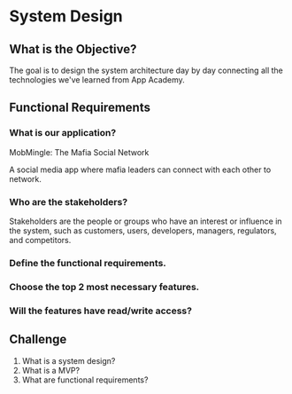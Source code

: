 # System Design

## What is the Objective?
The goal is to design the system architecture day by day connecting all the technologies we've learned from App Academy.

## Functional Requirements

### What is our application?
MobMingle: The Mafia Social Network

A social media app where mafia leaders can connect with each other to network.

### Who are the stakeholders?
Stakeholders are the people or groups who have an interest or influence in the system, such as customers, users, developers, managers, regulators, and competitors.

### Define the functional requirements.

### Choose the top 2 most necessary features.

### Will the features have read/write access?

## Challenge

1. What is a system design?
2. What is a MVP?
3. What are functional requirements?

